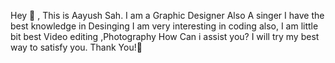 Hey 👋 , This is Aayush Sah.
I am a Graphic Designer Also A singer
I have the best knowledge in Desinging
I am very interesting in coding also,
I am little bit best Video editing ,Photography
How Can i assist you? 
I will try my best way to satisfy you.
Thank You!🙏
